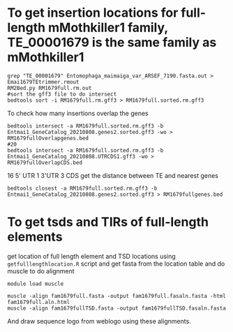 # To get insertion locations for full-length mMothkiller1 family, TE_00001679 is the same family as mMothkiller1
```
grep "TE_00001679" Entomophaga_maimaiga_var_ARSEF_7190.fasta.out > Emai1679TEtrimmer.rmout
RM2Bed.py RM1679full.rm.out
#sort the gff3 file to do intersect
bedtools sort -i RM1679full.rm.gff3 > RM1679full.sorted.rm.gff3 
```
To check how many insertions overlap the genes
```
bedtools intersect -a RM1679full.sorted.rm.gff3 -b Entmai1_GeneCatalog_20210808.genes2.sorted.gff3 -wo > RM1679fullOverlapgenes.bed
#20
bedtools intersect -a RM1679full.sorted.rm.gff3 -b Entmai1_GeneCatalog_20210808.UTRCDS1.gff3 -wo > RM1679fullOverlapCDS.bed
```

16 5' UTR 
1 3'UTR
3 CDS
get the distance between TE and nearest genes
```
bedtools closest -a RM1679full.sorted.rm.gff3 -b Entmai1_GeneCatalog_20210808.genes2.sorted.gff3 > RM1679fullgenes.bed
```
# To get tsds and TIRs of full-length elements
get location of full length element and TSD locations using `getfulllengthlocation.R` script
and get fasta from the location table 
and do muscle to do alignment
```
module load muscle

muscle -align fam1679full.fasta -output fam1679full.fasaln.fasta -html fam1679full.aln.html
muscle -align fam1679fullTSD.fasta -output fam1679fullTSD.fasaln.fasta 
```
And draw sequence logo from weblogo using these alignments. 
